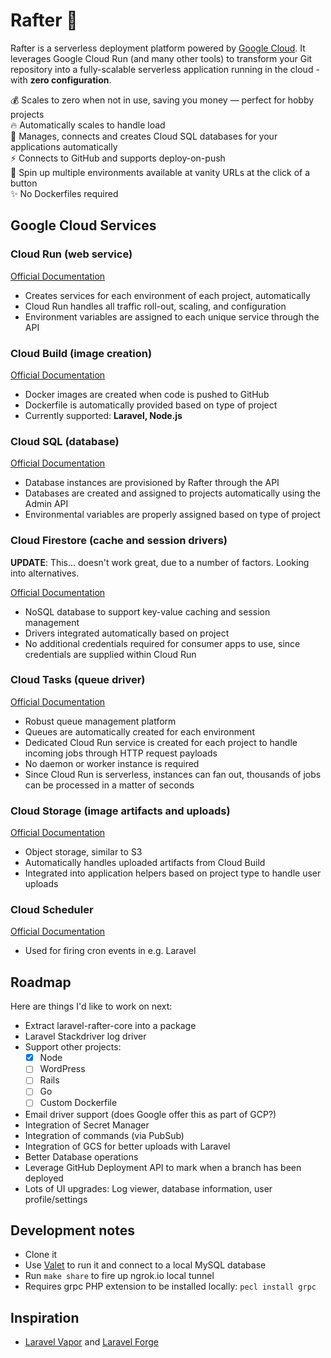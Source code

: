 # Rafter 🏡

Rafter is a serverless deployment platform powered by [Google Cloud](https://cloud.google.com). It leverages Google Cloud Run (and many other tools) to transform your Git repository into a fully-scalable serverless application running in the cloud - with **zero configuration**.

💰 Scales to zero when not in use, saving you money — perfect for hobby projects<br>
🔥 Automatically scales to handle load<br>
🔌 Manages, connects and creates Cloud SQL databases for your applications automatically<br>
⚡️ Connects to GitHub and supports deploy-on-push<br>
🚀 Spin up multiple environments available at vanity URLs at the click of a button<br>
✨ No Dockerfiles required

## Google Cloud Services

### Cloud Run (web service)

[Official Documentation](https://cloud.google.com/products#serverless-computing)

- Creates services for each environment of each project, automatically
- Cloud Run handles all traffic roll-out, scaling, and configuration
- Environment variables are assigned to each unique service through the API

### Cloud Build (image creation)

[Official Documentation](https://cloud.google.com/cloud-build/)

- Docker images are created when code is pushed to GitHub
- Dockerfile is automatically provided based on type of project
- Currently supported: **Laravel, Node.js**

### Cloud SQL (database)

[Official Documentation](https://cloud.google.com/sql/)

- Database instances are provisioned by Rafter through the API
- Databases are created and assigned to projects automatically using the Admin API
- Environmental variables are properly assigned based on type of project

### Cloud Firestore (cache and session drivers)

**UPDATE**: This... doesn't work great, due to a number of factors. Looking into alternatives.

[Official Documentation](https://cloud.google.com/firestore)

- NoSQL database to support key-value caching and session management
- Drivers integrated automatically based on project
- No additional credentials required for consumer apps to use, since credentials are supplied within Cloud Run

### Cloud Tasks (queue driver)

[Official Documentation](https://cloud.google.com/tasks)

- Robust queue management platform
- Queues are automatically created for each environment
- Dedicated Cloud Run service is created for each project to handle incoming jobs through HTTP request payloads
- No daemon or worker instance is required
- Since Cloud Run is serverless, instances can fan out, thousands of jobs can be processed in a matter of seconds

### Cloud Storage (image artifacts and uploads)

[Official Documentation](https://cloud.google.com/storage)

- Object storage, similar to S3
- Automatically handles uploaded artifacts from Cloud Build
- Integrated into application helpers based on project type to handle user uploads

### Cloud Scheduler

[Official Documentation](https://cloud.google.com/scheduler)

- Used for firing cron events in e.g. Laravel

## Roadmap

Here are things I'd like to work on next:

- Extract laravel-rafter-core into a package
- Laravel Stackdriver log driver
- Support other projects:
  - [x] Node
  - [ ] WordPress
  - [ ] Rails
  - [ ] Go
  - [ ] Custom Dockerfile
- Email driver support (does Google offer this as part of GCP?)
- Integration of Secret Manager
- Integration of commands (via PubSub)
- Integration of GCS for better uploads with Laravel
- Better Database operations
- Leverage GitHub Deployment API to mark when a branch has been deployed
- Lots of UI upgrades: Log viewer, database information, user profile/settings

## Development notes

- Clone it
- Use [Valet](https://laravel.com/docs/6.x/valet) to run it and connect to a local MySQL database
- Run `make share` to fire up ngrok.io local tunnel
- Requires grpc PHP extension to be installed locally: `pecl install grpc`

## Inspiration

- [Laravel Vapor](https://vapor.laravel.com/) and [Laravel Forge](https://forge.laravel.com/)
